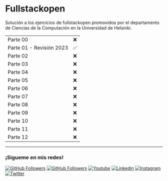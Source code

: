 # Fullstackopen
Solución a los ejercicios de fullstackopen promovidos por el departamento de Ciencias de la Computación en la Universidad de Helsinki.

<table align='center'>
<tr>
    <td>Parte 00</td>
    <td>❌</td>
  </tr>
  <tr>
    <td>Parte 01 - Revisión 2023</td>
    <td>✅</td>
  </tr>
  <tr>
    <td>Parte 02</td>
    <td>❌</td>
  </tr>
  <tr>
    <td>Parte 03</td>
    <td>❌</td>
  </tr>
  <tr>
    <td>Parte 04</td>
    <td>❌</td>
  </tr>
  <tr>
    <td>Parte 05</td>
    <td>❌</td>
  </tr><tr>
    <td>Parte 06</td>
    <td>❌</td>
  </tr>
  <tr>
    <td>Parte 07</td>
    <td>❌</td>
  </tr>
  <tr>
    <td>Parte 08</td>
    <td>❌</td>
  </tr>
  <tr>
    <td>Parte 09</td>
    <td>❌</td>
  </tr>
  <tr>
    <td>Parte 10</td>
    <td>❌</td>
  </tr>
  <tr>
    <td>Parte 11</td>
    <td>❌</td>
  </tr>
  <tr>
    <td>Parte 12</td>
    <td>❌</td>
  </tr>
 </table>

<hr/>
<h3>¡Sigueme en mis redes!</h3>

[![GitHub Followers](https://img.shields.io/github/followers/wotanCode?style=social)](https://github.com/wotanCode)
[![GitHub Followers](https://img.shields.io/github/stars/wotanCode?style=social)](https://github.com/wotanCode)
[![Youtube](https://img.shields.io/badge/Youtube-FF0000?&logo=Youtube&logoColor=white&labelColor=101010)](https://www.youtube.com/@wotancode640)
[![Linkedin](https://img.shields.io/badge/Linkedin-00d8fd?&logo=linkedin&logoColor=white&labelColor=101010)](https://www.linkedin.com/in/pedro-yanez/)
[![Instagram](https://img.shields.io/badge/Instagram-E4405F?&logo=instagram&logoColor=white&labelColor=101010)](https://www.instagram.com/pedroelhumano/?theme=dark)
[![Twitter](https://img.shields.io/badge/Twitter-1DA1F2?&logo=twitter&logoColor=white&labelColor=101010)](https://www.twitter.com/pedroelhumano)
